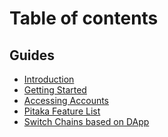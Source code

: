 # Table of contents

## Guides

* [Introduction](README.md)
* [Getting Started](<README (1).md>)
* [Accessing Accounts](guides/accessing-accounts.md)
* [Pitaka Feature List](guides/pitaka-feature-list.md)
* [Switch Chains based on DApp](guides/switch-chains-based-on-dapp.md)
